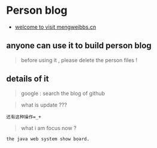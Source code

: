 # Person blog 

* [welcome to visit mengweibbs.cn ](https://tsbxmw.github.io)

## anyone can use it to build person blog

> before using it , please delete the person files !

## details of it 

> google : search the blog of github 


> what is update ??? 

    还有这种操作=_+
> what i am focus now ?

	the java web system show board.


